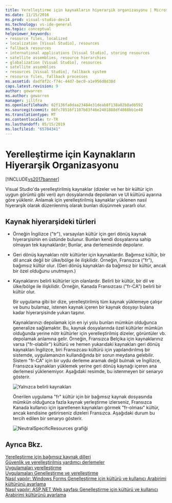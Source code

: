```yaml
---
title: Yerelleştirme için kaynakların hiyerarşik organizasyonu | Microsoft Docs
ms.date: 11/15/2016
ms.prod: visual-studio-dev14
ms.technology: vs-ide-general
ms.topic: conceptual
helpviewer_keywords:
- resource files, localized
- localization [Visual Studio], resources
- fallback resources
- international applications [Visual Studio], storing resources
- satellite assemblies, resource hierarchies
- globalization [Visual Studio], resources
- satellite assemblies
- resources [Visual Studio], fallback system
- resource files, fallback processes
ms.assetid: dadf8f2c-f74c-44d7-bec0-a1e956d8d38d
caps.latest.revision: 9
author: gewarren
ms.author: gewarren
manager: jillfra
ms.openlocfilehash: 02f136fa0daa23484e31deab8f138a02b8a0b592
ms.sourcegitcommit: 08fc78516f1107b83f46e2401888df4868bb1e40
ms.translationtype: MT
ms.contentlocale: tr-TR
ms.lasthandoff: 05/15/2019
ms.locfileid: "65704341"
---
```

# <a name="hierarchical-organization-of-resources-for-localization"></a>Yerelleştirme için Kaynakların Hiyerarşik Organizasyonu
[!INCLUDE[vs2017banner](../includes/vs2017banner.md)]

Visual Studio'da yerelleştirilmiş kaynaklar (dizeler ve her bir kültür için uygun görüntü gibi veri) ayrı dosyalarında depolanan ve UI kültürü ayarına göre yüklenir. Anlamak için yerelleştirilmiş kaynaklar yüklenen nasıl hiyerarşik olarak düzenlenmiş olarak bunları düşünmek yararlı olur.  
  
## <a name="kinds-of-resources-in-the-hierarchy"></a>Kaynak hiyerarşideki türleri  
  
- Örneğin İngilizce ("tr"), varsayılan kültür için geri dönüş kaynak hiyerarşisinin en üstünde bulunur. Bunları kendi dosyalarına sahip olmayan tek kaynaklardır; Bunlar, ana derlemesinde depolanır.  
  
- Geri dönüş kaynakları nötr kültürler için kaynaklardır. Bağımsız kültür, bir dil ancak değil bir ülke/bölge ile ilişkilidir. Örneğin, Fransızca ("fr"), bağımsız kültür olur. (Geri dönüş kaynakları da bağımsız bir kültür, ancak bir özel olduğunu unutmayın.)  
  
- Kaynaklarını belirli kültürler için olanlardır. Belirli bir kültür, bir dil ve ülke/bölge ile ilişkilidir. Örneğin, Kanada Fransızcası ("fr-CA") belirli bir kültür olur.  
  
  Bir uygulama gibi bir dize, yerelleştirilmiş tüm kaynak yüklemeye çalışır ve bunu bulamaz, istenen kaynak içeren bir kaynak dosyayı bulana kadar hiyerarşisinde yukarı taşınır.  
  
  Kaynaklarınızı depolamak için en iyi yolu bunları mümkün olduğunca generalize sağlamaktır. Bu, kaynak dosyalarında özel kültürler mümkün olduğunda yerine nötr kültürler için yerelleştirilmiş dizeler, görüntüler vb. depolamak anlamına gelir. Örneğin, Fransızca Belçika için kaynaklarınız varsa ("fr-olabilir") kültürü ve hemen yukarıdaki kaynakları geri dönüş kaynakları İngilizce, biri Fransızcası kültürü için yapılandırılmış bir sistemde, uygulamanızın kullandığında bir sorun meydana gelebilir. Sistem "fr-CA" için bir uydu derleme aramak değil bulmak ve İngilizce, Fransızca kaynakları yüklemek yerine geri dönüş kaynağı içeren ana derlemesi yüklenemiyor. Aşağıdaki resimde, bu istenmeyen bir senaryo gösterir.  
  
  ![Yalnızca belirli kaynakları](../ide/media/vbspecificresourcesonly.gif "vbSpecificResourcesOnly")  
  
  Önerilen uygulama "fr" kültür için bir bağımsız kaynak dosyasında mümkün olduğunca fazla kaynak yerleştirme izlerseniz, Fransızca Kanada kullanıcı için işaretlenen kaynakları görmek "fr-olması" kültür, ancak kendisine getirirseniz dizeleri Fransızca. Aşağıdaki durum bu tercih edilen bir senaryo gösterir.  
  
  ![NeutralSpecificResources grafiği](../ide/media/vbneutralspecificresources.gif "vbNeutralSpecificResources")  
  
## <a name="see-also"></a>Ayrıca Bkz.  
 [Yerelleştirme için bağımsız kaynak dilleri](../ide/neutral-resources-languages-for-localization.md)   
 [Güvenlik ve yerelleştirilmiş yardımcı derlemeler](../ide/security-and-localized-satellite-assemblies.md)   
 [Uygulamaları yerelleştirme](../ide/localizing-applications.md)   
 [Uygulamaları Genelleştirme ve yerelleştirme](../ide/globalizing-and-localizing-applications.md)   
 [Nasıl yapılır: Windows Forms Genelleştirme için kültürü ve kullanıcı Arabirimi kültürünü ayarlama](https://msdn.microsoft.com/694e049f-0b91-474a-9789-d35124f248f0)   
 [Nasıl yapılır: ASP.NET Web sayfası Genelleştirme için kültürü ve kullanıcı Arabirimi kültürünü ayarlama](https://msdn.microsoft.com/library/76091f86-f967-4687-a40f-de87bd8cc9a0)
